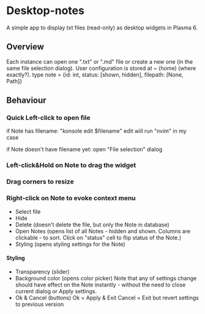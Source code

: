 # Desktop-notes
A simple app to display txt files (read-only) as desktop widgets in Plasma 6.


## Overview
Each instance can open one ".txt" or ".md" file or create a new one (in the same file selection dialog).
User configuration is stored at ~ (home) (where exactly?).
type note = {id: int, status: [shown, hidden], filepath: [None, Path]}


## Behaviour

### Quick Left-click to open file
if Note has filename:
"konsole edit $filename"
edit will run "nvim" in my case

if Note doesn't have filename yet:
open "File selection" dialog

### Left-click&Hold on Note to drag the widget

### Drag corners to resize

### Right-click on Note to evoke context menu
- Select file
- Hide
- Delete (doesn't delete the file, but only the Note in database)
- Open Notes (opens list of all Notes - hidden and shown. Columns are clickable - to sort. Click on "status" cell to flip status of the Note.)
- Styling (opens styling settings for the Note)

#### Styling
- Transparency (slider)
- Background color (opens color picker)
Note that any of settings change should have effect on the Note instantly - without the need to close current dialog or Apply settings.
- Ok & Cancel (buttons)
Ok = Apply & Exit
Cancel = Exit but revert settings to previous version


